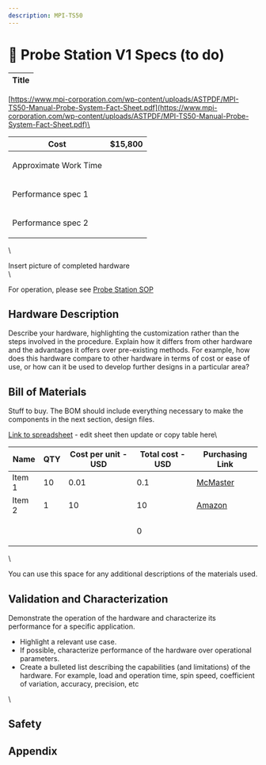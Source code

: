 ```yaml
---
description: MPI-TS50
---
```


# 📍 Probe Station V1 Specs (to do)

| Title |
| ----- |

[https://www.mpi-corporation.com/wp-content/uploads/ASTPDF/MPI-TS50-Manual-Probe-System-Fact-Sheet.pdf](https://www.mpi-corporation.com/wp-content/uploads/ASTPDF/MPI-TS50-Manual-Probe-System-Fact-Sheet.pdf)\


| Cost                  | $15,800     |
| --------------------- | ----------- |
| Approximate Work Time | <p><br></p> |
| Performance spec 1    | <p><br></p> |
| Performance spec 2    | <p><br></p> |

\


Insert picture of completed hardware\
\


For operation, please see [Probe Station SOP](../standard-operating-procedures/probe-station-sop.md)

## Hardware Description

Describe your hardware, highlighting the customization rather than the steps involved in the procedure. Explain how it differs from other hardware  and the advantages it offers over pre-existing methods. For example, how does this hardware compare to other hardware in terms of cost or ease of use, or how can it be used to develop further designs in a particular area?&#x20;



## Bill of Materials

Stuff to buy. The BOM should include everything necessary to make the components in the next section, design files.



[Link to spreadsheet](https://docs.google.com/spreadsheets/d/1tM25RrjC127YzbMv5\_YfaZUyqUb6dUSwdO-u9tCkjsk/edit#gid=0) - edit sheet then update or copy table here\


| Name        | QTY         | Cost per unit - USD | Total cost - USD | Purchasing Link                                 |
| ----------- | ----------- | ------------------- | ---------------- | ----------------------------------------------- |
| Item 1      | 10          | 0.01                | 0.1              | [McMaster](https://www.mcmaster.com/91251A051/) |
| Item 2      | 1           | 10                  | 10               | [Amazon](https://www.amazon.com/)               |
| <p><br></p> | <p><br></p> | <p><br></p>         | 0                | <p><br></p>                                     |

\


You can use this space for any additional descriptions of the materials used.

## Validation and Characterization

Demonstrate the operation of the hardware and characterize its performance for a specific application.

* Highlight a relevant use case.
* If possible, characterize performance of the hardware over operational parameters.
* Create a bulleted list describing the capabilities (and limitations) of the hardware.  For example, load and operation time, spin speed, coefficient of variation, accuracy, precision, etc

\


## Safety

## Appendix
